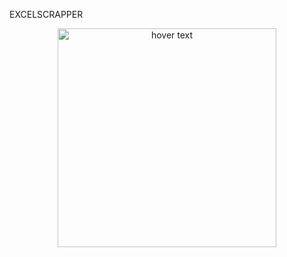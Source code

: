 EXCELSCRAPPER


<p align="center">
  <img src="[MAIN SCREEN]("https://github.com/sghmire/ExcelScapper/blob/main/MAIN.png)" width="350" title="hover text">
</p>
